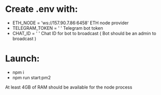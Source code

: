 # Create .env with:
- ETH_NODE = 'ws://157.90.7.86:6458'  ETH node provider
- TELEGRAM_TOKEN = ' ' Telegram bot token
- CHAT_ID = ' ' Chat ID for bot to broadcast ( Bot should be an admin to broadcast )  


# Launch:
- npm i 
- npm run start:pm2

At least 4GB of RAM should be available for the node process
